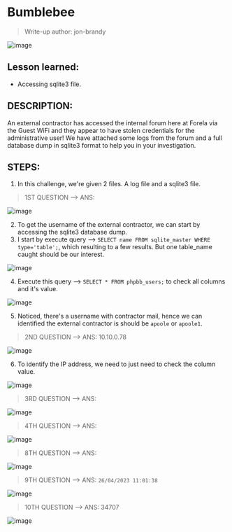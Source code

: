 # Bumblebee
> Write-up author: jon-brandy

![image](https://github.com/jon-brandy/hackthebox/assets/70703371/cff2ee5e-4bfa-4d5b-90e3-a45e4e3516bb)

## Lesson learned:
- Accessing sqlite3 file.

## DESCRIPTION:
An external contractor has accessed the internal forum here at Forela via the Guest WiFi and they appear to have stolen credentials for the administrative user! 
We have attached some logs from the forum and a full database dump in sqlite3 format to help you in your investigation.

## STEPS:
1. In this challenge, we're given 2 files. A log file and a sqlite3 file.

> 1ST QUESTION --> ANS: 

![image](https://github.com/jon-brandy/hackthebox/assets/70703371/e9d36caf-e15b-4127-ab16-45c2075aec86)


2. To get the username of the external contractor, we can start by accessing the sqlite3 database dump.
3. I start by execute query --> `SELECT name FROM sqlite_master WHERE type='table';`, which resulting to a few results. But one table_name caught should be our interest.

![image](https://github.com/jon-brandy/hackthebox/assets/70703371/3270e1cc-a16a-43ff-ac92-63564c0d6bc4)


4. Execute this query --> `SELECT * FROM phpbb_users;` to check all columns and it's value.

![image](https://github.com/jon-brandy/hackthebox/assets/70703371/2104f97d-4e3f-4b4b-a1f5-70cdcd54234f)



5. Noticed, there's a username with contractor mail, hence we can identified the external contractor is should be `apoole` or `apoole1`.


> 2ND QUESTION --> ANS: 10.10.0.78

![image](https://github.com/jon-brandy/hackthebox/assets/70703371/c5dbeb19-5a56-421c-b2f9-0829b2f68de3)


6. To identify the IP address, we need to just need to check the column value.


![image](https://github.com/jon-brandy/hackthebox/assets/70703371/9bb56ebc-37ab-4cbe-bb98-25be3fb1377c)


> 3RD QUESTION --> ANS: 

![image](https://github.com/jon-brandy/hackthebox/assets/70703371/01042a85-d2b1-4942-923b-4837f7b1be44)


> 4TH QUESTION --> ANS:

![image](https://github.com/jon-brandy/hackthebox/assets/70703371/e33d8301-d2d9-4a0f-b0ca-771ed0325659)


> 8TH QUESTION --> ANS:

![image](https://github.com/jon-brandy/hackthebox/assets/70703371/c617074b-b8a4-47b9-9084-c6d2fbd0a35b)



> 9TH QUESTION --> ANS: `26/04/2023 11:01:38`

![image](https://github.com/jon-brandy/hackthebox/assets/70703371/91f99521-2df8-455d-8838-cd26619e6331)


> 10TH QUESTION --> ANS: 34707

![image](https://github.com/jon-brandy/hackthebox/assets/70703371/a37aa44c-0402-432d-98c1-8235427a2d2f)


